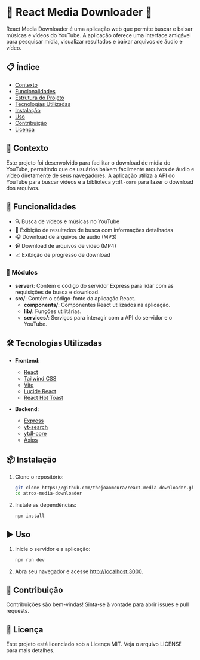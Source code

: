 # 🎵 React Media Downloader 🎥

React Media Downloader é uma aplicação web que permite buscar e baixar músicas e vídeos do YouTube. A aplicação oferece uma interface amigável para pesquisar mídia, visualizar resultados e baixar arquivos de áudio e vídeo.

## 📋 Índice

- [Contexto](#contexto)
- [Funcionalidades](#funcionalidades)
- [Estrutura do Projeto](#estrutura-do-projeto)
- [Tecnologias Utilizadas](#tecnologias-utilizadas)
- [Instalação](#instalação)
- [Uso](#uso)
- [Contribuição](#contribuição)
- [Licença](#licença)

## 🌟 Contexto

Este projeto foi desenvolvido para facilitar o download de mídia do YouTube, permitindo que os usuários baixem facilmente arquivos de áudio e vídeo diretamente de seus navegadores. A aplicação utiliza a API do YouTube para buscar vídeos e a biblioteca `ytdl-core` para fazer o download dos arquivos.

## 🚀 Funcionalidades

- 🔍 Busca de vídeos e músicas no YouTube
- 📄 Exibição de resultados de busca com informações detalhadas
- 🎧 Download de arquivos de áudio (MP3)
- 📹 Download de arquivos de vídeo (MP4)
- 📈 Exibição de progresso de download


### 📁 Módulos

- **server/**: Contém o código do servidor Express para lidar com as requisições de busca e download.
- **src/**: Contém o código-fonte da aplicação React.
  - **components/**: Componentes React utilizados na aplicação.
  - **lib/**: Funções utilitárias.
  - **services/**: Serviços para interagir com a API do servidor e o YouTube.

## 🛠️ Tecnologias Utilizadas

- **Frontend**:
  - [React](https://reactjs.org/)
  - [Tailwind CSS](https://tailwindcss.com/)
  - [Vite](https://vitejs.dev/)
  - [Lucide React](https://lucide.dev/)
  - [React Hot Toast](https://react-hot-toast.com/)

- **Backend**:
  - [Express](https://expressjs.com/)
  - [yt-search](https://www.npmjs.com/package/yt-search)
  - [ytdl-core](https://www.npmjs.com/package/ytdl-core)
  - [Axios](https://axios-http.com/)

## 📦 Instalação

1. Clone o repositório:
    ```sh
    git clone https://github.com/thejoaomoura/react-media-downloader.git
    cd atrox-media-downloader
    ```

2. Instale as dependências:
    ```sh
    npm install
    ```

## ▶️ Uso

1. Inicie o servidor e a aplicação:
    ```sh
    npm run dev
    ```
2. Abra seu navegador e acesse [http://localhost:3000](http://localhost:3000).

## 🤝 Contribuição
Contribuições são bem-vindas! Sinta-se à vontade para abrir issues e pull requests.

## 📄 Licença
Este projeto está licenciado sob a Licença MIT. Veja o arquivo LICENSE para mais detalhes.



